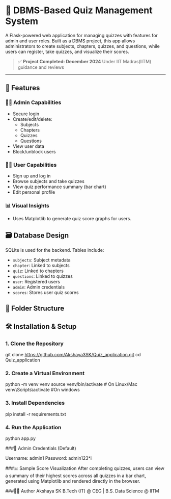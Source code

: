# 🧠 DBMS-Based Quiz Management System

A Flask-powered web application for managing quizzes with features for admin and user roles. Built as a DBMS project, this app allows administrators to create subjects, chapters, quizzes, and questions, while users can register, take quizzes, and visualize their scores.

> ✅ **Project Completed: December 2024**  Under IIT Madras(IITM) guidance and reviews

---

## 🚀 Features

### 👩‍🏫 Admin Capabilities
- Secure login
- Create/edit/delete:
  - Subjects
  - Chapters
  - Quizzes
  - Questions
- View user data
- Block/unblock users

### 👩‍🎓 User Capabilities
- Sign up and log in
- Browse subjects and take quizzes
- View quiz performance summary (bar chart)
- Edit personal profile

### 📊 Visual Insights
- Uses Matplotlib to generate quiz score graphs for users.

## 🗃️ Database Design

SQLite is used for the backend. Tables include:

- `subjects`: Subject metadata
- `chapter`: Linked to subjects
- `quiz`: Linked to chapters
- `questions`: Linked to quizzes
- `user`: Registered users
- `admin`: Admin credentials
- `scores`: Stores user quiz scores

## 📁 Folder Structure



## 🛠️ Installation & Setup

### 1. Clone the Repository

git clone https://github.com/Akshaya3SK/Quiz_application.git
cd Quiz_application


### 2. Create a Virtual Environment

python -m venv venv
source venv/bin/activate     # On Linux/Mac
venv\Scripts\activate   #On windows


### 3. Install Dependencies
pip install -r requirements.txt


### 4. Run the Application
python app.py


###🔐 Admin Credentials (Default)

Username: admin1
Password: admin123*i


###📊 Sample Score Visualization
After completing quizzes, users can view a summary of their highest scores across all quizzes in a bar chart, generated using Matplotlib and rendered directly in the browser.

###🙋‍♀️ Author
Akshaya SK
B.Tech (IT) @ CEG | B.S. Data Science @ IITM
